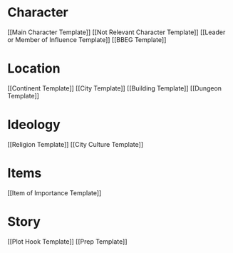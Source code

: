# Character
[[Main Character Template]]
[[Not Relevant Character Template]]
[[Leader or Member of Influence Template]]
[[BBEG Template]]
# Location
[[Continent Template]]
[[City Template]]
[[Building Template]]
[[Dungeon Template]]

# Ideology
[[Religion Template]]
[[City Culture Template]]

# Items
[[Item of Importance Template]]

# Story
[[Plot Hook Template]]
[[Prep Template]]